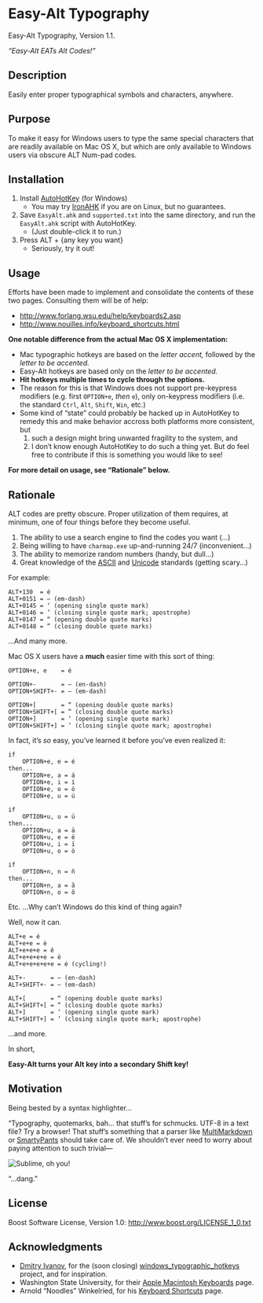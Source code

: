 ﻿Easy-Alt Typography
===================

Easy-Alt Typography, Version 1.1.

*“Easy-Alt EATs Alt Codes!”*


Description
-----------

Easily enter proper typographical symbols and characters, anywhere.


Purpose
-------

To make it easy for Windows users to type the same special characters that are
readily available on Mac OS X, but which are only available to Windows users
via obscure ALT Num-pad codes.


Installation
------------

1. Install [AutoHotKey][] (for Windows)
    * You may try [IronAHK][] if you are on Linux, but no guarantees.
2. Save `EasyAlt.ahk` and `supported.txt` into the same directory, and run the
   `EasyAlt.ahk` script with AutoHotKey.
    * (Just double-click it to run.)
3. Press ALT + {any key you want}
    * Seriously, try it out!


Usage
-----

Efforts have been made to implement and consolidate the contents of these two
pages. Consulting them will be of help:

* <http://www.forlang.wsu.edu/help/keyboards2.asp>
* <http://www.nouilles.info/keyboard_shortcuts.html>

**One notable difference from the actual Mac OS X implementation:**

* Mac typographic hotkeys are based on the *letter accent,* followed by the
  *letter to be accented.*
* Easy-Alt hotkeys are based only on the *letter to be accented.*
* **Hit hotkeys multiple times to cycle through the options.**
* The reason for this is that Windows does not support pre-keypress modifiers
  (e.g. first `OPTION+e`, *then* `e`), only on-keypress modifiers (i.e. the
  standard `Ctrl`, `Alt`, `Shift`, `Win`, etc.)
* Some kind of “state” could probably be hacked up in AutoHotKey to remedy this
  and make behavior accross both platforms more consistent, but
    1. such a design might bring unwanted fragility to the system, and
    2. I don’t know enough AutoHotKey to do such a thing yet. But do feel free
       to contribute if this is something you would like to see!

[AutoHotKey]: http://ahkscript.org/
[IronAHK]: http://www.ironahk.net/

**For more detail on usage, see “Rationale” below.**


Rationale
---------

ALT codes are pretty obscure. Proper utilization of them requires, at minimum,
one of four things before they become useful.

1. The ability to use a search engine to find the codes you want (…)
2. Being willing to have `charmap.exe` up-and-running 24/7 (inconvenient…)
3. The ability to memorize random numbers (handy, but dull…)
4. Great knowledge of the [ASCII][] and [Unicode][] standards (getting scary…)

[ASCII]: https://en.wikipedia.org/wiki/ASCII
[Unicode]: https://en.wikipedia.org/wiki/Unicode

For example:

    ALT+130  = é
    ALT+0151 = — (em-dash)
    ALT+0145 = ‘ (opening single quote mark)
    ALT+0146 = ’ (closing single quote mark; apostrophe)
    ALT+0147 = “ (opening double quote marks)
    ALT+0148 = ” (closing double quote marks)

…And many more.

Mac OS X users have a **much** easier time with this sort of thing:

    OPTION+e, e    = é

    OPTION+-       = – (en-dash)
    OPTION+SHIFT+- = — (em-dash)

    OPTION+[       = “ (opening double quote marks)
    OPTION+SHIFT+[ = ” (closing double quote marks)
    OPTION+]       = ‘ (opening single quote mark)
    OPTION+SHIFT+] = ’ (closing single quote mark; apostrophe)

In fact, it’s *so* easy, you’ve learned it before you’ve even realized it:

    if
        OPTION+e, e = é
    then...
        OPTION+e, a = á
        OPTION+e, i = í
        OPTION+e, o = ó
        OPTION+e, u = ú

    if
        OPTION+u, u = ü
    then...
        OPTION+u, a = ä
        OPTION+u, e = ë
        OPTION+u, i = ï
        OPTION+u, o = ö

    if
        OPTION+n, n = ñ
    then...
        OPTION+n, a = ã
        OPTION+n, o = õ

Etc. …Why can’t Windows do this kind of thing again?

Well, now it can.

    ALT+e = é
    ALT+e+e = è
    ALT+e+e+e = ê
    ALT+e+e+e+e = ë
    ALT+e+e+e+e+e = é (cycling!)

    ALT+-       = – (en-dash)
    ALT+SHIFT+- = — (em-dash)

    ALT+[       = “ (opening double quote marks)
    ALT+SHIFT+[ = ” (closing double quote marks)
    ALT+]       = ‘ (opening single quote mark)
    ALT+SHIFT+] = ’ (closing single quote mark; apostrophe)

…and more.

In short,

**Easy-Alt turns your Alt key into a secondary Shift key!**


Motivation
----------

Being bested by a syntax highlighter…

“Typography, quotemarks, bah… that stuff’s for schmucks. UTF-8 in a text file?
Try a browser! That stuff’s something that a parser like [MultiMarkdown][] or
[SmartyPants][] should take care of. We shouldn’t ever need to worry about
paying attention to such trivial—

![Sublime, oh you!](http://content.screencast.com/users/markgollnick/folders/Jing/media/65393dc8-6284-459b-9587-b3d2bb94b4c7/motivation.png)

“…dang.”

[MultiMarkdown]: http://fletcherpenney.net/multimarkdown/
[SmartyPants]: http://daringfireball.net/projects/smartypants/


License
-------

Boost Software License, Version 1.0: <http://www.boost.org/LICENSE_1_0.txt>


Acknowledgments
---------------

* [Dmitry Ivanov][dfcreative], for the (soon closing)
  [windows_typographic_hotkeys][hotkeys] project, and for inspiration.
* Washington State University, for their [Apple Macintosh Keyboards][amk] page.
* Arnold “Noodles” Winkelried, for his [Keyboard Shortcuts][shortcuts] page.

[dfcreative]: https://github.com/dfcreative
[hotkeys]: https://github.com/dfcreative/windows_typographic_hotkeys
[amk]: http://www.forlang.wsu.edu/help/keyboards2.asp
[shortcuts]: http://www.nouilles.info/keyboard_shortcuts.html
